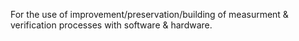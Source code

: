 For the use of improvement/preservation/building of measurment & verification processes with software & hardware.

